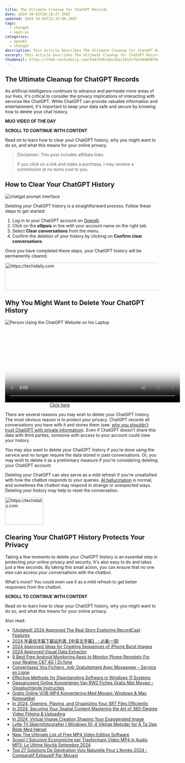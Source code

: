 ```yaml
---
title: The Ultimate Cleanup for ChatGPT Records
date: 2024-10-02T20:10:27.356Z
updated: 2024-10-03T22:33:06.240Z
tags:
  - chatgpt
  - open-ai
categories:
  - openAI
  - chatgpt
description: This Article Describes The Ultimate Cleanup for ChatGPT Records
excerpt: This Article Describes The Ultimate Cleanup for ChatGPT Records
thumbnail: https://thmb.techidaily.com/5447d4b1d6c26ac1013cfb2d49090f8ec42a2498f1b68640f57bb2af396017e5.jpg
---
```


## The Ultimate Cleanup for ChatGPT Records

 As artificial intelligence continues to advance and permeate more areas of our lives, it's critical to consider the privacy implications of interacting with services like ChatGPT. While ChatGPT can provide valuable information and entertainment, it's important to keep your data safe and secure by knowing how to delete your chat history.

**MUO VIDEO OF THE DAY**

**SCROLL TO CONTINUE WITH CONTENT**

 Read on to learn how to clear your ChatGPT history, why you might want to do so, and what this means for your online privacy.

>  Disclaimer: This post includes affiliate links
>
>  If you click on a link and make a purchase, I may receive a commission at no extra cost to you.
>

## How to Clear Your ChatGPT History

![chatgpt prompt interface](https://static1.makeuseofimages.com/wordpress/wp-content/uploads/2023/04/screenshot-2023-04-29-082223.png)

 Deleting your ChatGPT history is a straightforward process. Follow these steps to get started:

1. Log in to your ChatGPT account on [OpenAI](https://chat.openai.com/).
2. Click on the **ellipsis** in line with your account name on the right tab.
3. Select **Clear conversations** from the menu.
4. Confirm the deletion of your history by clicking on **Confirm clear conversations**.

 Once you have completed these steps, your ChatGPT history will be permanently cleared.

<!-- affiliate ads begin -->
<a href="https://aligracehair.sjv.io/c/5597632/1959778/19272" target="_top" id="1959778">
  <img src="//a.impactradius-go.com/display-ad/19272-1959778" border="0" alt="https://techidaily.com" width="728" height="90"/>
</a>
<img height="0" width="0" src="https://aligracehair.sjv.io/i/5597632/1959778/19272" style="position:absolute;visibility:hidden;" border="0" />
<!-- affiliate ads end -->

## Why You Might Want to Delete Your ChatGPT History

![Person Using the ChatGPT Website on his Laptop](https://static1.makeuseofimages.com/wordpress/wp-content/uploads/2023/04/person-using-chatgpt-on-laptop.jpg)

<!-- affiliate ads begin -->
<span id="1983475">
					<video width="576" height="240" style="cursor:pointer"
           poster="//a.impactradius-go.com/display-clicktoplayimage/1983475.png"
           onclick="if(!this.playClicked){this.play();this.setAttribute('controls',true);this.playClicked=true;}">
	   <source src="//a.impactradius-go.com/display-ad/22993-1983475">
	   <img src="//a.impactradius-go.com/display-clicktoplayimage/1983475.png" style="border: none; height: 100%; width: 100%; object-fit: contain">
	</video>
	<div style="width:360px;text-align:center"><a href="javascript:window.open(decodeURIComponent('https%3A%2F%2Fhomestyler.sjv.io%2Fc%2F5597632%2F1983475%2F22993'), '_blank');void(0);">Click here</a></div>
</span>
<img height="0" width="0" src="https://imp.pxf.io/i/5597632/1983475/22993" style="position:absolute;visibility:hidden;" border="0" />
<!-- affiliate ads end -->

 There are several reasons you may wish to delete your ChatGPT history. The most obvious reason is to protect your privacy. ChatGPT records all conversations you have with it and stores them (see: [why you shouldn't trust ChatGPT with private information](https://www.makeuseof.com/shouldnt-trust-chatgpt-confidential-data/)). Even if ChatGPT doesn't share this data with third parties, someone with access to your account could view your history.

 You may also want to delete your ChatGPT history if you're done using the service and no longer require the data stored in past conversations. Or, you may wish to delete it as a preliminary measure if you're considering deleting your ChatGPT account.

 Deleting your ChatGPT can also serve as a mild refresh if you're unsatisfied with how the chatbot responds to your queries. [AI hallucination](https://www.makeuseof.com/what-is-ai-hallucination-and-how-do-you-spot-it/) is normal, and sometimes the chatbot may respond in strange or unexpected ways. Deleting your history may help to reset the conversation.

<!-- affiliate ads begin -->
<a href="https://25home.pxf.io/c/5597632/2148637/16836" target="_top" id="2148637">
  <img src="//a.impactradius-go.com/display-ad/16836-2148637" border="0" alt="https://techidaily.com" width="125" height="90"/>
</a>
<img height="0" width="0" src="https://25home.pxf.io/i/5597632/2148637/16836" style="position:absolute;visibility:hidden;" border="0" />
<!-- affiliate ads end -->

## Clearing Your ChatGPT History Protects Your Privacy

 Taking a few moments to delete your ChatGPT history is an essential step in protecting your online privacy and security. It's also easy to do and takes just a few seconds. By taking this small action, you can ensure that no one else can access your conversations with the chatbot.

 What's more? You could even use it as a mild refresh to get better responses from the chatbot.

**SCROLL TO CONTINUE WITH CONTENT**

 Read on to learn how to clear your ChatGPT history, why you might want to do so, and what this means for your online privacy.

<ins class="adsbygoogle"
     style="display:block"
     data-ad-format="autorelaxed"
     data-ad-client="ca-pub-7571918770474297"
     data-ad-slot="1223367746"></ins>

<ins class="adsbygoogle"
     style="display:block"
     data-ad-client="ca-pub-7571918770474297"
     data-ad-slot="8358498916"
     data-ad-format="auto"
     data-full-width-responsive="true"></ins>

<span class="atpl-alsoreadstyle">Also read:</span>
<div><ul>
<li><a href="https://screen-capture.techidaily.com/updated-2024-approved-the-real-story-exploring-recordcast-features/"><u>[Updated] 2024 Approved The Real Story Exploring RecordCast Features</u></a></li>
<li><a href="https://tech-savvy.techidaily.com/1726223583137-2024/"><u>2024 年最佳字幕下載站列表【中英文字幕】 - 必看一項!</u></a></li>
<li><a href="https://fox-http.techidaily.com/2024-approved-ideas-for-creating-sequences-of-iphone-burst-images/"><u>2024 Approved Ideas for Creating Sequences of iPhone Burst Images</u></a></li>
<li><a href="https://remote-screen-capture.techidaily.com/2024-approved-visual-data-extractor/"><u>2024 Approved Visual Data Extractor</u></a></li>
<li><a href="https://android-location.techidaily.com/9-best-free-android-monitoring-apps-to-monitor-phone-remotely-for-your-realme-c67-4g-drfone-by-drfone-virtual/"><u>9 Best Free Android Monitoring Apps to Monitor Phone Remotely For your Realme C67 4G | Dr.fone</u></a></li>
<li><a href="https://tech-savvy.techidaily.com/convertissez-vos-fichiers-m4r-gratuitement-avec-moveaveer-service-en-ligne/"><u>Convertissez Vos Fichiers .m4r Gratuitement Avec Moveaveer - Service en Ligne</u></a></li>
<li><a href="https://tech-hub.techidaily.com/effective-methods-for-disentangling-software-in-windows-11-systems/"><u>Effective Methods for Disentangling Software in Windows 11 Systems</u></a></li>
<li><a href="https://tech-savvy.techidaily.com/geavanceerd-online-konverteren-van-rw2-fiches-gratis-met-movavi-opgeluchterde-instructies/"><u>Geavanceerd Online Konverteren Van RW2 Fiches Gratis Met Movavi - Opgeluchterde Instructies</u></a></li>
<li><a href="https://tech-savvy.techidaily.com/gratis-online-vob-mp4-konvertering-med-movavi-windows-and-mac-kompatibel/"><u>Gratis Online VOB-MP4 Konvertering Med Movavi: Windows & Mac Kompatibel</u></a></li>
<li><a href="https://extra-guidance.techidaily.com/in-2024-opening-playing-and-organizing-your-srt-files-efficiently/"><u>In 2024, Opening, Playing, and Organizing Your SRT Files Efficiently</u></a></li>
<li><a href="https://youtube-stream.techidaily.com/in-2024-securing-your-spatial-content-mastering-the-art-of-360-degree-video-filming-and-uploading/"><u>In 2024, Securing Your Spatial Content Mastering the Art of 360-Degree Video Filming & Uploading</u></a></li>
<li><a href="https://facebook-video-recording.techidaily.com/in-2024-virtual-visage-creation-shaping-your-exaggerated-image/"><u>In 2024, Virtual Visage Creation Shaping Your Exaggerated Image</u></a></li>
<li><a href="https://tech-savvy.techidaily.com/lytte-til-skjermfotografier-i-windows-10-4-viktige-metoder-for-a-ta-opp-bilde-med-horsel/"><u>Lytte Til Skjermfotografier I Windows 10: 4 Viktige Metoder for Å Ta Opp Bilde Med Hørsel</u></a></li>
<li><a href="https://smart-video-creator.techidaily.com/new-the-ultimate-list-of-free-mp4-video-editing-software/"><u>New The Ultimate List of Free MP4 Video Editing Software</u></a></li>
<li><a href="https://tech-savvy.techidaily.com/scopri-i-soluzioni-economiche-per-trasformare-video-mp4-in-audio-mp3-le-ultime-novita-settembre-2024/"><u>Scopri I Soluzioni Economiche per Trasformare Video MP4 in Audio MP3: Le Ultime Novità Settembre 2024</u></a></li>
<li><a href="https://tech-savvy.techidaily.com/top-27-solutions-de-generation-voix-naturelle-pour-lannee-2024-comparatif-exhaustif-par-movavi/"><u>Top 27 Solutions De Génération Voix Naturelle Pour L'Année 2024 - Comparatif Exhaustif Par Movavi</u></a></li>
</ul></div>


